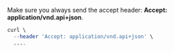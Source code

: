 Make sure you always send the accept header: **Accept: application/vnd.api+json**.

```php
curl \
  --header 'Accept: application/vnd.api+json' \
  .... 

```